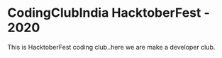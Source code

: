 CodingClubIndia HacktoberFest - 2020
===========================================================================
This is HacktoberFest coding club..here we are make a developer club.
